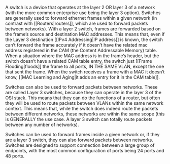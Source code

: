 A switch is a device that operates at the layer 2 OR layer 3 of a network (with the more common enterprise use being the layer 3 option). Switches are generally used to forward ethernet frames within a given network (in contrast with [[Routers|routers]], which are used to forward packets between networks). With a layer 2 switch, frames are forwarded based on the frame’s source and destination MAC addresses. This means that, even if the Layer 3 destination [[IPv4 Addressing|IP address]] is known, the switch can’t forward the frame accurately if it doesn’t have the related mac address registered in the CAM (the Content Addressable Memory) table. When a situation where the MAC address is in the frame’s header, but the switch doesn’t have a related CAM table entry, the switch just [[Frame Flooding|floods]] the frame to all ports, IN THE SAME VLAN, except the one that sent the frame. When the switch receives a frame with a MAC it doesn’t know, [[MAC Learning and Aging|it adds an entry for it in the CAM table]].

Switches can also be used to forward packets between networks. These are called Layer 3 switches, because they can operate in the layer 3 of the OSI stack. This means that they can do the functions of a router, but often they will be used to route packets between VLANs within the same network context. This means that, while the switch does indeed route the packets between different networks, these networks are within the same scope (this is GENERALLY the use case. A layer 3 switch can totally route packets between any number of networks).

Switches can be used to forward frames inside a given network or, if they are a layer 3 switch, they can also forward packets between networks. Switches are designed to support connection between a large group of endpoints, with the most common configuration of ports being 24 ports and 48 ports.